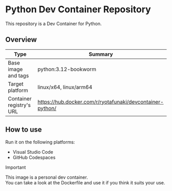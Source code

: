 # Python Dev Container Repository

This repository is a Dev Container for Python.

## Overview

| Type | Summary |
| --- | --- |
| Base image and tags | python:3.12-bookworm |
| Target platform | linux/x64, linux/arm64 |
| Container registry's URL | https://hub.docker.com/r/ryotafunaki/devcontainer-python/ |

## How to use

Run it on the following platforms:
- Visual Studio Code
- GitHub Codespaces

> [!IMPORTANT]  
> This image is a personal dev container.  
> You can take a look at the Dockerfile and use it if you think it suits your use.
